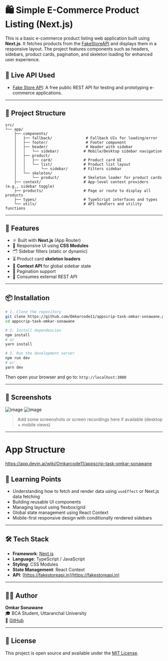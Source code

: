 # 🛍️ Simple E-Commerce Product Listing (Next.js)

This is a basic e-commerce product listing web application built using **Next.js**. It fetches products from the [FakeStoreAPI](https://fakestoreapi.in) and displays them in a responsive layout. The project features components such as headers, sidebars, product cards, pagination, and skeleton loading for enhanced user experience.

## 🔗 Live API Used

- [Fake Store API](https://fakestoreapi.in): A free public REST API for testing and prototyping e-commerce applications.

---

## 📁 Project Structure

```
src/
└── app/
    ├── components/
    │   ├── fallback/               # Fallback UIs for loading/error
    │   ├── footer/                 # Footer component
    │   ├── header/                 # Header with sidebar
    │   │   └── sidebar/           # Mobile/Desktop sidebar navigation
    │   ├── product/
    │   │   ├── card/              # Product card UI
    │   │   └── list/              # Product list layout
    │   │       └── sidebar/       # Filters sidebar
    │   └── skeleton/
    │       └── product/           # Skeleton loader for product cards
    ├── context/                   # App-level context providers (e.g., sidebar toggle)
    ├── products/                  # Page or route to display all products
    ├── types/                     # TypeScript interfaces and types
    └── utils/                     # API handlers and utility functions
```

---

## 🚀 Features

- ⚛️ Built with **Next.js** (App Router)
- 🎨 Responsive UI using **CSS Modules**
- 🗂️ Sidebar filters (static or dynamic)
- ⏳ Product card **skeleton loaders**
- 🧠 **Context API** for global sidebar state
- 🔁 Pagination support
- 🔗 Consumes external REST API

---

## 📦 Installation

```bash
# 1. Clone the repository
git clone https://github.com/Omkarcode11/appscrip-task-omkar-sonawane.git
cd appscrip-task-omkar-sonawane

# 2. Install dependencies
npm install
# or
yarn install

# 3. Run the development server
npm run dev
# or
yarn dev
```

Then open your browser and go to: `http://localhost:3000`

---

## 📸 Screenshots
![image](https://github.com/user-attachments/assets/e2fbe1c3-742a-460c-8229-72f6ae40cc2d)
![image](https://github.com/user-attachments/assets/7f6a6c44-cc3f-4b10-b59c-445c39e8e5cc)

> Add some screenshots or screen recordings here if available (desktop + mobile views)

---

# App Structure
https://app.devin.ai/wiki/Omkarcode11/appscrip-task-omkar-sonawane

## 🧠 Learning Points

- Understanding how to fetch and render data using `useEffect` or Next.js data fetching
- Building reusable UI components
- Managing layout using flexbox/grid
- Global state management using React Context
- Mobile-first responsive design with conditionally rendered sidebars

---

## 🛠️ Tech Stack

- **Framework**: [Next.js](https://nextjs.org/)
- **Language**: TypeScript / JavaScript
- **Styling**: CSS Modules
- **State Management**: React Context
- **API**: [https://fakestoreapi.in](https://fakestoreapi.in)

---

## 👨‍💻 Author

**Omkar Sonawane**  
🎓 BCA Student, Uttaranchal University  
🔗 [GitHub](https://github.com/Omkarcode11)

---

## 📄 License

This project is open source and available under the [MIT License](LICENSE).
